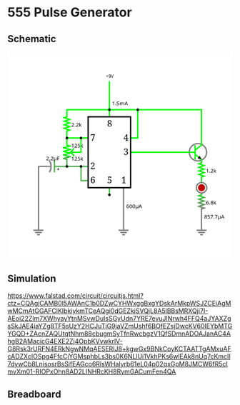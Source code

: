 # 555 Pulse Generator

## Schematic

<img src="555.png"></img>

## Simulation

https://www.falstad.com/circuit/circuitjs.html?ctz=CQAgjCAMB0l5AWAnC1b0DZwCYHWxggBxgYDskArMkpWSJZCEiAgMwMCmAtGGAFClKIbkiykmTCeAQgi0dGEZkiSVQjL8A5lBBsMRXQji7I-AEoi22Zlm7XWhyayYtnMSvwDuIsSGyUdn7YRE7evuJINrwh4FFQ4aJYAXZgsSkJAE4iaYZg8TF5sUzY2HCJuTiG9jaVZmUshf6BOfEZsjDwcKV60IEYbMTGYGQD+ZAcnZAQUtqtNhm88cbugmSyTfnRwcbgzV1QfSDmnADOAJanAC4AhgB2AMacicG4EXE2Zj4OpbKVvwkrlV-G8Rsk3rURFN4ERkNgwNMqAESERIJ8+kgwGx9BNkCoyKCTAATTgAMxuAFcADZXcIOSpg4FfcCjYGMsphbLs3bs0K6NLlUi1VkhPKs6wlEAk8nUq7cKmcIl7dywCb8LnisosrBsSifEAGco6RlsWHalyrb61eL04p02qxGpM8JMCW6fR5cImvXm01-RIOPxOhn8AD2LINHRcKH8RymGACumFen4QA

## Breadboard
